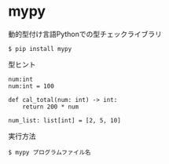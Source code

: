 # mypy

動的型付け言語Pythonでの型チェックライブラリ

```
$ pip install mypy
```

型ヒント

```
num:int
num:int = 100
```

```
def cal_total(num: int) -> int:
    return 200 * num
```

```
num_list: list[int] = [2, 5, 10]
```

実行方法

```
$ mypy プログラムファイル名
```